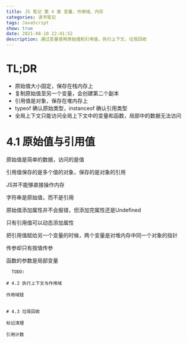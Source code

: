 ```yaml
---
title: JS 笔记 第 4 章 变量、作用域、内存
categories: 读书笔记
tags: JavaScript
show: true
date: 2021-08-10 22:41:52
description: 通过变量使用原始值和引用值，执行上下文，垃圾回收
---
```

# TL;DR
- 原始值大小固定，保存在栈内存上
- 复制原始值至另一个变量，会创建第二个副本
- 引用值是对象，保存在堆内存上
- typeof 确认原始类型，instanceof 确认引用类型
- 全局上下文只能访问全局上下文中的变量和函数，局部中的数据无法访问

# 4.1 原始值与引用值

原始值是简单的数据，访问的是值

引用值保存的是多个值的对象，保存的是对象的引用

JS并不能够直接操作内存

字符串是原始值，而不是引用

原始值添加属性并不会报错，但添加完属性还是Undefined

只有引用值可以动态添加属性

把引用值赋给另一个变量的时候，两个变量是对堆内存中同一个对象的指针

传参却只有按值传参

函数的参数是局部变量

```
  TODO:

# 4.2 执行上下文与作用域

作用域链


# 4.3 垃圾回收

标记清理

引用计数

```